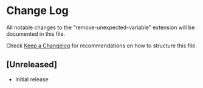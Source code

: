# Change Log

All notable changes to the "remove-unexpected-variable" extension will be documented in this file.

Check [Keep a Changelog](http://keepachangelog.com/) for recommendations on how to structure this file.

## [Unreleased]

- Initial release